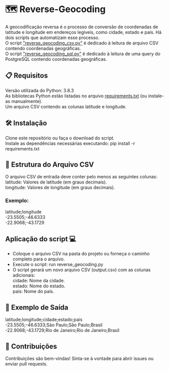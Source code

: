 # 🗺️ Reverse-Geocoding 
A geocodificação reversa é o processo de conversão de coordenadas de latitude e longitude em endereços legíveis, como cidade, estado e país. Há dois scripts que automatizam esse processo.  
O script ["reverse_geocoding_csv.py"](https://github.com/Pimentel-Andre/Reverse-Geocoding/blob/main/reverse_geocoding_csv.py) é dedicado à leitura de arquivo CSV contendo coordenadas geográficas.  
O script ["reverse_geocoding_sql.py"](https://github.com/Pimentel-Andre/Reverse-Geocoding/blob/main/reverse_geocoding_sql.py) é dedicado à leitura de uma query do PostgreSQL contendo coordenadas geográficas.  

## 📋 Requisitos
Versão utilizada do Python: 3.8.3  
As bibliotecas Python estão listadas no arquivo [requirements.txt](https://github.com/Pimentel-Andre/Reverse-Geocoding/blob/main/requirements.txt) (ou instale-as manualmente).  
Um arquivo CSV contendo as colunas latitude e longitude.  

## 🛠️ Instalação
Clone este repositório ou faça o download do script.  
Instale as dependências necessárias executando: 
pip install -r requirements.txt  

## 📂 Estrutura do Arquivo CSV
O arquivo CSV de entrada deve conter pelo menos as seguintes colunas:  
latitude: Valores de latitude (em graus decimais).  
longitude: Valores de longitude (em graus decimais).  

### Exemplo: 
latitude;longitude  
-23.5505;-46.6333  
-22.9068;-43.1729

## Aplicação do script 💻
- Coloque o arquivo CSV na pasta do projeto ou forneça o caminho completo para o arquivo.  
- Execute o script: run reverse_geocoding.py  
- O script gerará um novo arquivo CSV (output.csv) com as colunas adicionais:  
cidade: Nome da cidade.  
estado: Nome do estado.  
pais: Nome do país.  

## 📄 Exemplo de Saída
latitude;longitude;cidade;estado;pais  
-23.5505;-46.6333;São Paulo;São Paulo;Brasil  
-22.9068;-43.1729;Rio de Janeiro;Rio de Janeiro;Brasil  

## 🙌 Contribuições
Contribuições são bem-vindas! Sinta-se à vontade para abrir issues ou enviar pull requests.

